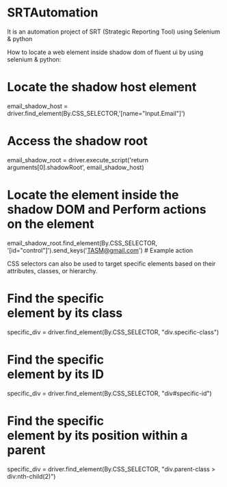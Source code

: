 # SRTAutomation
It is an automation project of SRT (Strategic Reporting Tool) using Selenium &amp; python

How to locate a web element inside shadow dom of fluent ui by using selenium & python:
# Locate the shadow host element
email_shadow_host = driver.find_element(By.CSS_SELECTOR,'[name="Input.Email"]')

# Access the shadow root
email_shadow_root = driver.execute_script('return arguments[0].shadowRoot', email_shadow_host)

# Locate the element inside the shadow DOM and Perform actions on the element
email_shadow_root.find_element(By.CSS_SELECTOR, '[id="control"]').send_keys('TASM@gmail.com') # Example action

CSS selectors can also be used to target specific elements based on their attributes, classes, or hierarchy.
# Find the specific <div> element by its class
specific_div = driver.find_element(By.CSS_SELECTOR, "div.specific-class")

# Find the specific <div> element by its ID
specific_div = driver.find_element(By.CSS_SELECTOR, "div#specific-id")

# Find the specific <div> element by its position within a parent
specific_div = driver.find_element(By.CSS_SELECTOR, "div.parent-class > div:nth-child(2)")

